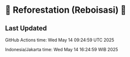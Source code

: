 
# 🌳 Reforestation (Reboisasi) 🌲

## Last Updated

GitHub Actions time: Wed May 14 09:24:59 UTC 2025

Indonesia/Jakarta time: Wed May 14 16:24:59 WIB 2025
